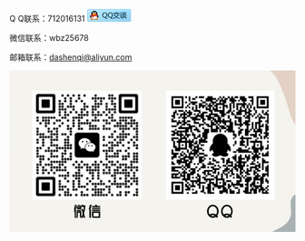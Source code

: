 

Q Q联系：712016131 [![通过QQ联系大神奇](/imgs/qq.png "QQ联系")]([你的链接地址](https://wpa.qq.com/msgrd?v=3&uin=712016131&site=qq&menu=yes))

微信联系：wbz25678  

邮箱联系：dashenqi@aliyun.com  

![dashenqi联系方式](/imgs/contactus.png "dashenqi")

